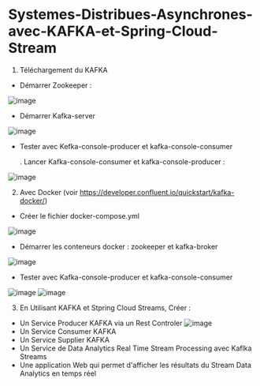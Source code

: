 # Systemes-Distribues-Asynchrones-avec-KAFKA-et-Spring-Cloud-Stream

1. Téléchargement du KAFKA 
- Démarrer Zookeeper :

![image](https://github.com/KhalidMHASNI/Systemes-Distribues-Asynchrones-avec-KAFKA-et-Spring-Cloud-Stream/assets/82038554/786d1722-3566-4c21-b267-e631371e71d8)

- Démarrer Kafka-server

![image](https://github.com/KhalidMHASNI/Systemes-Distribues-Asynchrones-avec-KAFKA-et-Spring-Cloud-Stream/assets/82038554/ddf36b7e-2daa-4da7-b911-c0fe100dfa6c)

- Tester avec Kefka-console-producer et kafka-console-consumer
  
  . Lancer Kafka-console-consumer et kafka-console-producer :
  
![image](https://github.com/KhalidMHASNI/Systemes-Distribues-Asynchrones-avec-KAFKA-et-Spring-Cloud-Stream/assets/82038554/0e6cec99-94a4-446f-80ac-9c02d12f0aa6)

2. Avec Docker (voir https://developer.confluent.io/quickstart/kafka-docker/)

 - Créer le fichier docker-compose.yml

![image](https://github.com/KhalidMHASNI/Systemes-Distribues-Asynchrones-avec-KAFKA-et-Spring-Cloud-Stream/assets/82038554/a22a9b95-cb8c-49dc-8a03-5593806092b0)

 - Démarrer les conteneurs docker : zookeeper et kafka-broker

![image](https://github.com/KhalidMHASNI/Systemes-Distribues-Asynchrones-avec-KAFKA-et-Spring-Cloud-Stream/assets/82038554/e8b97189-4f5c-4afe-85e8-9bb018b8d6f0)
 
 - Tester avec Kafka-console-producer et kafka-console-consumer
 
 ![image](https://github.com/KhalidMHASNI/Systemes-Distribues-Asynchrones-avec-KAFKA-et-Spring-Cloud-Stream/assets/82038554/a598ce60-5820-4c51-a56a-2894ab360be3)
![image](https://github.com/KhalidMHASNI/Systemes-Distribues-Asynchrones-avec-KAFKA-et-Spring-Cloud-Stream/assets/82038554/bf03b1ee-2af6-434e-9634-35ed0e10cad8)


3. En Utilisant KAFKA et Stpring Cloud Streams, Créer :
- Un Service Producer KAFKA via un Rest Controler
![image](https://github.com/KhalidMHASNI/Systemes-Distribues-Asynchrones-avec-KAFKA-et-Spring-Cloud-Stream/assets/82038554/c1fc6541-133d-4f5e-b4cc-7d18d796d8de)
- Un Service Consumer KAFKA
- Un Service Supplier KAFKA
- Un Service de Data Analytics Real Time Stream Processing avec Kaflka Streams
- Une application Web qui permet d'afficher les résultats du Stream Data Analytics en temps réel
